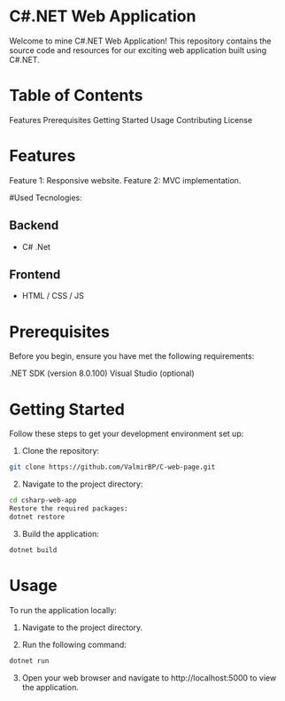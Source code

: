 # C#.NET Web Application
Welcome to mine C#.NET Web Application! This repository contains the source code and resources for our exciting web application built using C#.NET.

# Table of Contents

Features
Prerequisites
Getting Started
Usage
Contributing
License

# Features

Feature 1: Responsive website.
Feature 2: MVC implementation.

#Used Tecnologies:
## Backend
 - C# .Net

 ## Frontend
- HTML / CSS / JS

# Prerequisites

Before you begin, ensure you have met the following requirements:

.NET SDK (version 8.0.100)
Visual Studio (optional)

# Getting Started

Follow these steps to get your development environment set up:

1. Clone the repository:

```bash
git clone https://github.com/ValmirBP/C-web-page.git
```
2. Navigate to the project directory:

```bash
cd csharp-web-app
Restore the required packages:
dotnet restore
```

3. Build the application:

```bash
dotnet build
```
# Usage

To run the application locally:

1. Navigate to the project directory.

2. Run the following command:

``` bash
dotnet run
```

3. Open your web browser and navigate to http://localhost:5000 to view the application.